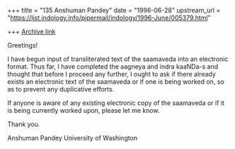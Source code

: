 +++
title = "135 Anshuman Pandey"
date = "1996-06-28"
upstream_url = "https://list.indology.info/pipermail/indology/1996-June/005379.html"

+++
[Archive link](https://list.indology.info/pipermail/indology/1996-June/005379.html)


Greetings!

I have begun input of transliterated text of the saamaveda into an
electronic format. Thus far, I have completed the aagneya and indra
kaaNDa-s and thought that before I proceed any further, I ought to ask if
there already exists an electronic text of the saamaveda or if one is
being worked on, so as to prevent any duplicative efforts.

If anyone is aware of any existing electronic copy of the saamaveda or if
it is being currently worked upon, please let me know.

Thank you.

Anshuman Pandey
University of Washington







